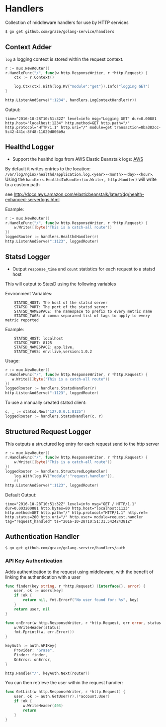# Handlers

Collection of middleware handlers for use by HTTP services

```bash
$ go get github.com/graze/golang-service/handlers
```

## Context Adder

`log` a logging context is stored within the request context.

```go
r := mux.NewRouter()
r.HandleFunc("/", func(w http.ResponseWriter, r *http.Request) {
    ctx := r.Context()

    log.Ctx(ctx).With(log.KV{"module":"get"}).Info("logging GET")
}

http.ListenAndServe(":1234", handlers.LogContextHandler(r))
```

Output:
```
time="2016-10-28T10:51:32Z" level=info msg="Logging GET" dur=0.00881 http.host="localhost:1234" http.method=GET http.path="/" http.protocol="HTTP/1.1" http.uri="/" module=get transaction=8ba382cc-5c42-441c-8f48-11029d806b9a
```

## Healthd Logger

- Support the healthd logs from AWS Elastic Beanstalk logs: [AWS](http://docs.aws.amazon.com/elasticbeanstalk/latest/dg/health-enhanced-serverlogs.html)

By default it writes entries to the location: `/var/log/nginx/healthd/application.log.<year>-<month>-<day>-<hour>`. Using the `handlers.HealthdIoHandler(io.Writer, http.Handler)` will write to a custom path

see http://docs.aws.amazon.com/elasticbeanstalk/latest/dg/health-enhanced-serverlogs.html

Example:

```go
r := mux.NewRouter()
r.HandleFunc("/", func(w http.ResponseWriter, r *http.Request) {
	w.Write([]byte("This is a catch-all route"))
})
loggedRouter := handlers.HealthdHandler(r)
http.ListenAndServe(":1123", loggedRouter)
```

## Statsd Logger

- Output `response_time` and `count` statistics for each request to a statsd host

This will output to StatsD using the following variables

Environment Variables:
```
    STATSD_HOST: The host of the statsd server
    STATSD_PORT: The port of the statsd server
    STATSD_NAMESPACE: The namespace to prefix to every metric name
    STATSD_TAGS: A comma separared list of tags to apply to every metric reported
```
Example:
```
    STATSD_HOST: localhost
    STATSD_PORT: 8125
    STATSD_NAMESPACE: app.live.
    STATSD_TAGS: env:live,version:1.0.2
```

Usage:
```go
r := mux.NewRouter()
r.HandleFunc("/", func(w http.ResponseWriter, r *http.Request) {
   w.Write([]byte("This is a catch-all route"))
})
loggedRouter := handlers.StatsdHandler(r)
http.ListenAndServe(":1123", loggedRouter)
```

To use a manually created statsd client:

```go
c, _ := statsd.New("127.0.0.1:8125")
loggedRouter := handlers.StatsdHandler(c, r)
```

## Structured Request Logger

This outputs a structured log entry for each request send to the http server

```go
r := mux.NewRouter()
r.HandleFunc("/", func(w http.ResponseWriter, r *http.Request) {
	w.Write([]byte("This is a catch-all route"))
})
loggedRouter := handlers.StructuredLogHandler(
    log.With(log.KV{"module":"request.handler"}),
    r)
http.ListenAndServe(":1123", loggedRouter)
```

Default Output:
```
time="2016-10-28T10:51:32Z" level=info msg="GET / HTTP/1.1" dur=0.003200881 http.bytes=80 http.host="localhost:1123" http.method=GET http.path="/" http.protocol="HTTP/1.1" http.ref= http.status=200 http.uri="/" http.user= module=request.handler tag="request_handled" ts="2016-10-28T10:51:31.542424381Z"
```

## Authentication Handler

```bash
$ go get github.com/graze/golang-service/handlers/auth
```

### API Key Authentication

Adds authentication to the request using middleware, with the benefit of linking the authentication with a user

```go
func finder(key string, r *http.Request) (interface{}, error) {
    user, ok := users[key]
    if !ok {
        return nil, fmt.Errorf("No user found for: %s", key)
    }
    return user, nil
}

func onError(w http.ResponseWriter, r *http.Request, err error, status int) {
    w.WriteHeader(status)
    fmt.Fprintf(w, err.Error())
}

keyAuth := auth.APIKey{
    Provider: "Graze",
    Finder: finder,
    OnError: onError,
}

http.Handle("/", keyAuth.Next(router))
```

You can then retrieve the user within the request handler:

```go
func GetList(w http.ResponseWriter, r *http.Request) {
    user, ok := auth.GetUser(r).(*account.User)
    if !ok {
        w.WriteHeader(403)
        return
    }
}
```
